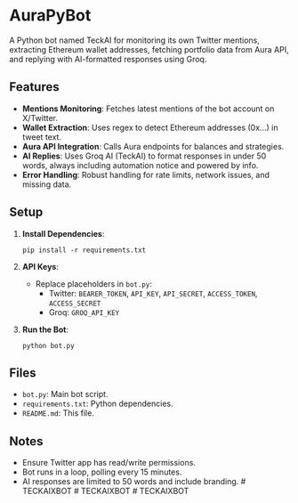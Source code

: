 # AuraPyBot

A Python bot named TeckAI for monitoring its own Twitter mentions, extracting Ethereum wallet addresses, fetching portfolio data from Aura API, and replying with AI-formatted responses using Groq.

## Features

- **Mentions Monitoring**: Fetches latest mentions of the bot account on X/Twitter.
- **Wallet Extraction**: Uses regex to detect Ethereum addresses (0x...) in tweet text.
- **Aura API Integration**: Calls Aura endpoints for balances and strategies.
- **AI Replies**: Uses Groq AI (TeckAI) to format responses in under 50 words, always including automation notice and powered by info.
- **Error Handling**: Robust handling for rate limits, network issues, and missing data.

## Setup

1. **Install Dependencies**:
   ```
   pip install -r requirements.txt
   ```

2. **API Keys**:
   - Replace placeholders in `bot.py`:
     - Twitter: `BEARER_TOKEN`, `API_KEY`, `API_SECRET`, `ACCESS_TOKEN`, `ACCESS_SECRET`
     - Groq: `GROQ_API_KEY`

3. **Run the Bot**:
   ```
   python bot.py
   ```

## Files

- `bot.py`: Main bot script.
- `requirements.txt`: Python dependencies.
- `README.md`: This file.

## Notes

- Ensure Twitter app has read/write permissions.
- Bot runs in a loop, polling every 15 minutes.
- AI responses are limited to 50 words and include branding.
#   T E C K A I X B O T  
 #   T E C K A I X B O T  
 #   T E C K A I X B O T  
 